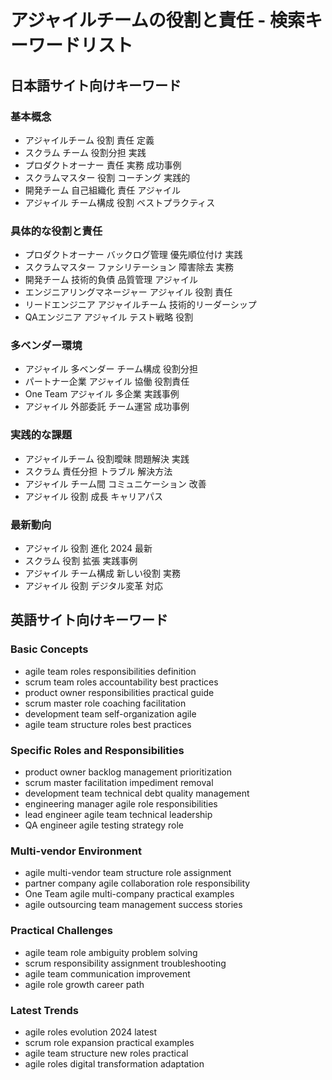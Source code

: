# アジャイルチームの役割と責任 - 検索キーワードリスト

## 日本語サイト向けキーワード

### 基本概念
- アジャイルチーム 役割 責任 定義
- スクラム チーム 役割分担 実践
- プロダクトオーナー 責任 実務 成功事例
- スクラムマスター 役割 コーチング 実践的
- 開発チーム 自己組織化 責任 アジャイル
- アジャイル チーム構成 役割 ベストプラクティス

### 具体的な役割と責任
- プロダクトオーナー バックログ管理 優先順位付け 実践
- スクラムマスター ファシリテーション 障害除去 実務
- 開発チーム 技術的負債 品質管理 アジャイル
- エンジニアリングマネージャー アジャイル 役割 責任
- リードエンジニア アジャイルチーム 技術的リーダーシップ
- QAエンジニア アジャイル テスト戦略 役割

### 多ベンダー環境
- アジャイル 多ベンダー チーム構成 役割分担
- パートナー企業 アジャイル 協働 役割責任
- One Team アジャイル 多企業 実践事例
- アジャイル 外部委託 チーム運営 成功事例

### 実践的な課題
- アジャイルチーム 役割曖昧 問題解決 実践
- スクラム 責任分担 トラブル 解決方法
- アジャイル チーム間 コミュニケーション 改善
- アジャイル 役割 成長 キャリアパス

### 最新動向
- アジャイル 役割 進化 2024 最新
- スクラム 役割 拡張 実践事例
- アジャイル チーム構成 新しい役割 実務
- アジャイル 役割 デジタル変革 対応

## 英語サイト向けキーワード

### Basic Concepts
- agile team roles responsibilities definition
- scrum team roles accountability best practices
- product owner responsibilities practical guide
- scrum master role coaching facilitation
- development team self-organization agile
- agile team structure roles best practices

### Specific Roles and Responsibilities
- product owner backlog management prioritization
- scrum master facilitation impediment removal
- development team technical debt quality management
- engineering manager agile role responsibilities
- lead engineer agile team technical leadership
- QA engineer agile testing strategy role

### Multi-vendor Environment
- agile multi-vendor team structure role assignment
- partner company agile collaboration role responsibility
- One Team agile multi-company practical examples
- agile outsourcing team management success stories

### Practical Challenges
- agile team role ambiguity problem solving
- scrum responsibility assignment troubleshooting
- agile team communication improvement
- agile role growth career path

### Latest Trends
- agile roles evolution 2024 latest
- scrum role expansion practical examples
- agile team structure new roles practical
- agile roles digital transformation adaptation 